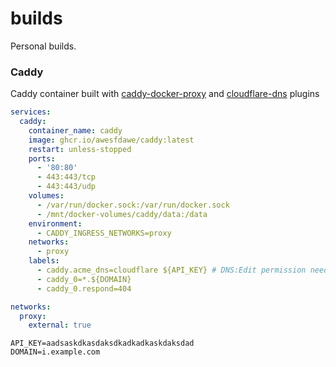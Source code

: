 # builds

Personal builds.

### Caddy

Caddy container built with [caddy-docker-proxy](https://github.com/lucaslorentz/caddy-docker-proxy) and [cloudflare-dns](https://github.com/caddy-dns/cloudflare) plugins

```yaml
services:
  caddy:
    container_name: caddy
    image: ghcr.io/awesfdawe/caddy:latest
    restart: unless-stopped
    ports:
      - '80:80'
      - 443:443/tcp
      - 443:443/udp
    volumes:
      - /var/run/docker.sock:/var/run/docker.sock
      - /mnt/docker-volumes/caddy/data:/data
    environment:
      - CADDY_INGRESS_NETWORKS=proxy
    networks:
      - proxy
    labels:
      - caddy.acme_dns=cloudflare ${API_KEY} # DNS:Edit permission needed
      - caddy_0=*.${DOMAIN}
      - caddy_0.respond=404

networks:
  proxy:
    external: true
```

```env
API_KEY=aadsaskdkasdaksdkadkadkaskdaksdad
DOMAIN=i.example.com
```
